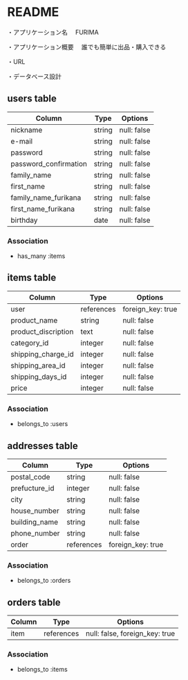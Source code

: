 # README

・アプリケーション名
　FURIMA

・アプリケーション概要
　誰でも簡単に出品・購入できる

・URL
　

・データベース設計

## users table

| Column                   | Type   | Options     |
|--------------------------|--------|-------------|
| nickname                 | string | null: false |
| e-mail                   | string | null: false |
| password                 | string | null: false |
| password_confirmation    | string | null: false |
| family_name              | string | null: false |
| first_name               | string | null: false |
| family_name_furikana     | string | null: false |
| first_name_furikana      | string | null: false |
| birthday                 | date   | null: false |

### Association

- has_many :items

## items table

| Column               | Type       | Options           |
|----------------------|------------|-------------------|
| user                 | references | foreign_key: true |
| product_name         | string     | null: false       |
| product_discription  | text       | null: false       |
| category_id          | integer    | null: false       |
| shipping_charge_id   | integer    | null: false       |
| shipping_area_id     | integer    | null: false       |
| shipping_days_id     | integer    | null: false       |
| price                | integer    | null: false       |

### Association

- belongs_to :users

## addresses table

| Column         | Type       | Options           |
|----------------|------------|-------------------|
| postal_code    | string     | null: false       |
| prefucture_id  | integer    | null: false       |
| city           | string     | null: false       |
| house_number   | string     | null: false       |
| building_name  | string     | null: false       |
| phone_number   | string     | null: false       |
| order          | references | foreign_key: true |

### Association

- belongs_to :orders

## orders table

| Column  | Type       | Options                         |
|---------|------------|---------------------------------|
| item    | references | null: false, foreign_key: true  |


### Association

- belongs_to :items